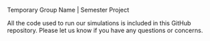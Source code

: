 Temporary Group Name | Semester Project

All the code used to run our simulations is included in this GitHub repository.
Please let us know if you have any questions or concerns.
